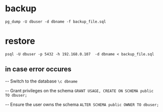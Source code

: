 # backup 

```pg_dump -U dbuser -d dbname -f backup_file.sql```

# restore 

`psql -U dbuser -p 5432 -h 192.168.0.107  -d dbname < backup_file.sql`

## in case error occures 


-- Switch to the database
`\c dbname`

-- Grant privileges on the schema
`GRANT USAGE, CREATE ON SCHEMA public TO dbuser;`

-- Ensure the user owns the schema
`ALTER SCHEMA public OWNER TO dbuser;`
